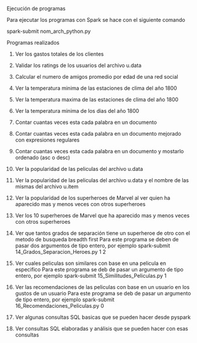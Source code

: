 Ejecución de programas

Para ejecutar los programas con Spark se hace con el siguiente comando

spark-submit nom_arch_python.py


Programas realizados

1. Ver los gastos totales de los clientes

2. Validar los ratings de los usuarios del archivo u.data

3. Calcular el numero de amigos promedio por edad de una red social

4. Ver la temperatura minima de las estaciones de clima del año 1800

5. Ver la temperatura maxima de las estaciones de clima del año 1800

6. Ver la temperatura minima de los dias del año 1800

7. Contar cuantas veces esta cada palabra en un documento

8. Contar cuantas veces esta cada palabra en un documento mejorado con expresiones regulares

9. Contar cuantas veces esta cada palabra en un documento y mostarlo ordenado (asc o desc)

10. Ver la popularidad de las peliculas del archivo u.data

11. Ver la popularidad de las peliculas del archivo u.data y el nombre de las mismas del archivo u.item

12. Ver la popularidad de los superheroes de Marvel al ver quien ha aparecido mas y menos veces con otros superheroes

13. Ver los 10 superheroes de Marvel que ha aparecido mas y menos veces con otros superheroes

14. Ver que tantos grados de separación tiene un superheroe de otro con el metodo de busqueda breadth first
    Para este programa se deben de pasar dos argumentos de tipo entero, por ejemplo
    spark-submit 14_Grados_Separacion_Heroes.py 1 2

15. Ver cuales peliculas son similares con base en una pelicula en especifico
    Para este programa se deb de pasar un argumento de tipo entero, por ejemplo
    spark-submit 15_Similitudes_Peliculas.py 1

16. Ver las recomendaciones de las peliculas con base en un usuario en los gustos de un usuario
    Para este programa se deb de pasar un argumento de tipo entero, por ejemplo
    spark-submit 16_Recomendaciones_Peliculas.py 0

17. Ver algunas consultas SQL basicas que se pueden hacer desde pyspark

18. Ver consultas SQL elaboradas y análisis que se pueden hacer con esas consultas
